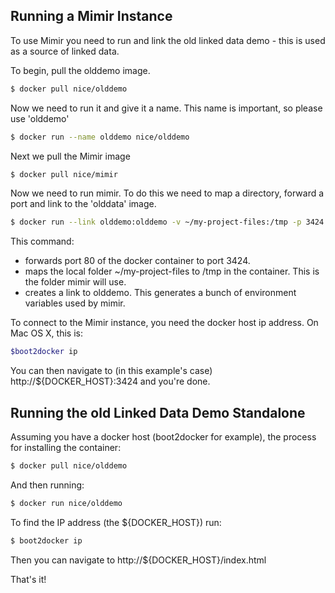 
## Running a Mimir Instance


To use Mimir you need to run and link the old linked data demo - this is used as a source of linked data.

To begin, pull the olddemo image.

~~~sh
$ docker pull nice/olddemo
~~~

Now we need to run it and give it a name. This name is important, so please use 'olddemo'

~~~sh 
$ docker run --name olddemo nice/olddemo
~~~

Next we pull the Mimir image

~~~sh
$ docker pull nice/mimir
~~~

Now we need to run mimir. To do this we need to map a directory, forward a port and link to the 'olddata' image.

~~~sh
$ docker run --link olddemo:olddemo -v ~/my-project-files:/tmp -p 3424:80 --name mimir nice/mimir
~~~

This command:

  - forwards port 80 of the docker container to port 3424. 
  - maps the local folder ~/my-project-files to /tmp in the container. This is the folder mimir will use.
  - creates a link to olddemo. This generates a bunch of environment variables used by mimir.


To connect to the Mimir instance, you need the docker host ip address. On Mac OS X, this is:

~~~sh
$boot2docker ip
~~~

You can then navigate to (in this example's case) http://${DOCKER_HOST}:3424 and you're done.

## Running the old Linked Data Demo Standalone

Assuming you have a docker host (boot2docker for example), the process for installing the container:

~~~sh
$ docker pull nice/olddemo
~~~

And then running:

~~~sh
$ docker run nice/olddemo
~~~

To find the IP address (the ${DOCKER_HOST}) run:

~~~sh
$ boot2docker ip
~~~

Then you can navigate to http://${DOCKER_HOST}/index.html

That's it!



